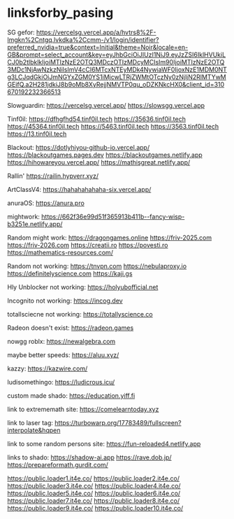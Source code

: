# linksforby_pasing
SG gefor: https://vercelsg.vercel.app/a/hvtrs8%2F-lmgkn%2Cntgq.lvkdka%2Ccmm-/v1/login/identifier?preferred_nvidia=true&context=Initial&theme=Noir&locale=en-GB&prompt=select_account&key=eyJhbGciOiJIUzI1NiJ9.eyJzZSI6IklHVUkiLCJ0b2tlbklkIjoiMTIzNzE2OTQ3MDczOTIzMDcyMCIsIm90IjoiMTIzNzE2OTQ3MDc1NjAwNzkzNiIsImV4cCI6MTcxNTEyMDk4NywiaWF0IjoxNzE1MDM0NTg3LCJqdGkiOiJmNGYxZGM0YS1iMjcwLTRjZWMtOTczNy0zNjljN2RlMTYwMGEifQ.a2H281jdkiJ8b9oMb8XyRejjNMVTP0qu_oDZKNkcHX0&client_id=310670192232366513

Slowguardin: https://vercelsg.vercel.app/ https://slowsgg.vercel.app

Tinf0il: https://dfhgfhd54.tinf0il.tech https://35636.tinf0il.tech https://45364.tinf0il.tech https://5463.tinf0il.tech https://3563.tinf0il.tech https://13.tinf0il.tech

Blackout: https://dotlyhiyou-github-io.vercel.app/ https://blackoutgames.pages.dev https://blackoutgames.netlify.app 
https://hihowareyou.vercel.app/ https://mathisgreat.netlify.app/

Rallin' https://railin.hypverr.xyz/

ArtClassV4: https://hahahahahaha-six.vercel.app/

anuraOS: https://anura.pro

mightwork: https://662f36e99d51f365913b411b--fancy-wisp-b3251e.netlify.app/

Random might work: https://dragongames.online https://friv-2025.com https://friv-2026.com https://creatii.ro https://povesti.ro https://mathematics-resources.com/ 

Random not working: https://tnvpn.com https://nebulaproxy.io https://definitelyscience.com https://kaji.gs

Hly Unblocker not working: https://holyubofficial.net

Incognito not working: https://incog.dev

totallsciecne not working: https://totallyscience.co

Radeon doesn't exist: https://radeon.games

nowgg roblx: https://newalgebra.com

maybe better speeds: https://aluu.xyz/

kazzy: https://kazwire.com/


ludisomethingo: https://ludicrous.icu/


custom made shado: https://education.yiff.fi

link to extrememath site: https://comelearntoday.xyz





link to laser tag: https://turbowarp.org/17783489/fullscreen?interpolate&hqpen





link to some random persons site: https://fun-reloaded4.netlify.app






links to shado: https://shadow-ai.app https://rave.dob.jp/ https://prepareformath.gurdit.com/






https://public.loader1.it4e.co/ https://public.loader2.it4e.co/ https://public.loader3.it4e.co/ https://public.loader4.it4e.co/ https://public.loader5.it4e.co/ https://public.loader6.it4e.co/ https://public.loader7.it4e.co/ https://public.loader8.it4e.co/ https://public.loader9.it4e.co/ https://public.loader10.it4e.co/

